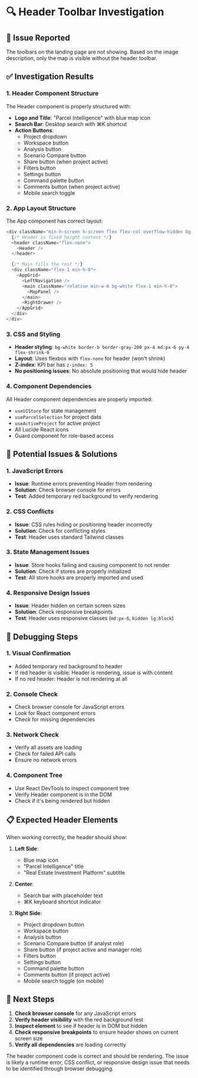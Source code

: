 # 🔍 Header Toolbar Investigation

## 🎯 **Issue Reported**

The toolbars on the landing page are not showing. Based on the image description, only the map is visible without the header toolbar.

## ✅ **Investigation Results**

### **1. Header Component Structure**

The Header component is properly structured with:

- **Logo and Title**: "Parcel Intelligence" with blue map icon
- **Search Bar**: Desktop search with ⌘K shortcut
- **Action Buttons**: 
  - Project dropdown
  - Workspace button
  - Analysis button
  - Scenario Compare button
  - Share button (when project active)
  - Filters button
  - Settings button
  - Command palette button
  - Comments button (when project active)
  - Mobile search toggle

### **2. App Layout Structure**

The App component has correct layout:

```typescript
<div className="min-h-screen h-screen flex flex-col overflow-hidden bg-gray-50">
  {/* Header is fixed height content */}
  <header className="flex-none">
    <Header />
  </header>

  {/* Main fills the rest */}
  <div className="flex-1 min-h-0">
    <AppGrid>
      <LeftNavigation />
      <main className="relative min-w-0 bg-white flex-1 min-h-0">
        <MapPanel />
      </main>
      <RightDrawer />
    </AppGrid>
  </div>
</div>
```

### **3. CSS and Styling**

- **Header styling**: `bg-white border-b border-gray-200 px-4 md:px-6 py-4 flex-shrink-0`
- **Layout**: Uses flexbox with `flex-none` for header (won't shrink)
- **Z-index**: KPI bar has `z-index: 5`
- **No positioning issues**: No absolute positioning that would hide header

### **4. Component Dependencies**

All Header component dependencies are properly imported:
- `useUIStore` for state management
- `useParcelSelection` for project data
- `useActiveProject` for active project
- All Lucide React icons
- Guard component for role-based access

## 🔧 **Potential Issues & Solutions**

### **1. JavaScript Errors**
- **Issue**: Runtime errors preventing Header from rendering
- **Solution**: Check browser console for errors
- **Test**: Added temporary red background to verify rendering

### **2. CSS Conflicts**
- **Issue**: CSS rules hiding or positioning header incorrectly
- **Solution**: Check for conflicting styles
- **Test**: Header uses standard Tailwind classes

### **3. State Management Issues**
- **Issue**: Store hooks failing and causing component to not render
- **Solution**: Check if stores are properly initialized
- **Test**: All store hooks are properly imported and used

### **4. Responsive Design Issues**
- **Issue**: Header hidden on certain screen sizes
- **Solution**: Check responsive breakpoints
- **Test**: Header uses responsive classes (`md:px-6`, `hidden lg:block`)

## 🚀 **Debugging Steps**

### **1. Visual Confirmation**
- Added temporary red background to header
- If red header is visible: Header is rendering, issue is with content
- If no red header: Header is not rendering at all

### **2. Console Check**
- Check browser console for JavaScript errors
- Look for React component errors
- Check for missing dependencies

### **3. Network Check**
- Verify all assets are loading
- Check for failed API calls
- Ensure no network errors

### **4. Component Tree**
- Use React DevTools to inspect component tree
- Verify Header component is in the DOM
- Check if it's being rendered but hidden

## 📋 **Expected Header Elements**

When working correctly, the header should show:

1. **Left Side**:
   - Blue map icon
   - "Parcel Intelligence" title
   - "Real Estate Investment Platform" subtitle

2. **Center**:
   - Search bar with placeholder text
   - ⌘K keyboard shortcut indicator

3. **Right Side**:
   - Project dropdown button
   - Workspace button
   - Analysis button
   - Scenario Compare button (if analyst role)
   - Share button (if project active and manager role)
   - Filters button
   - Settings button
   - Command palette button
   - Comments button (if project active)
   - Mobile search toggle (on mobile)

## 🎯 **Next Steps**

1. **Check browser console** for any JavaScript errors
2. **Verify header visibility** with the red background test
3. **Inspect element** to see if header is in DOM but hidden
4. **Check responsive breakpoints** to ensure header shows on current screen size
5. **Verify all dependencies** are loading correctly

The header component code is correct and should be rendering. The issue is likely a runtime error, CSS conflict, or responsive design issue that needs to be identified through browser debugging.





